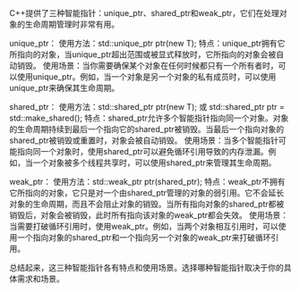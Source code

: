C++提供了三种智能指针：unique_ptr、shared_ptr和weak_ptr，它们在处理对象的生命周期管理时非常有用。

unique_ptr：
使用方法：std::unique_ptr<T> ptr(new T);
特点：unique_ptr拥有它所指向的对象，当unique_ptr超出范围或被显式释放时，它所指向的对象会被自动销毁。
使用场景：当你需要确保某个对象在任何时候都只有一个所有者时，可以使用unique_ptr。例如，当一个对象是另一个对象的私有成员时，可以使用unique_ptr来确保其生命周期。

shared_ptr：
使用方法：std::shared_ptr<T> ptr(new T); 或 std::shared_ptr<T> ptr = std::make_shared<T>();
特点：shared_ptr允许多个智能指针指向同一个对象。对象的生命周期持续到最后一个指向它的shared_ptr被销毁。当最后一个指向对象的shared_ptr被销毁或重置时，对象会被自动销毁。
使用场景：当多个智能指针可能指向同一个对象时，使用shared_ptr可以避免循环引用导致的内存泄漏。例如，当一个对象被多个线程共享时，可以使用shared_ptr来管理其生命周期。

weak_ptr：
使用方法：std::weak_ptr<T> ptr(shared_ptr);
特点：weak_ptr不拥有它所指向的对象，它只是对一个由shared_ptr管理的对象的弱引用。它不会延长对象的生命周期，而且不会阻止对象的销毁。当所有指向对象的shared_ptr都被销毁后，对象会被销毁，此时所有指向该对象的weak_ptr都会失效。
使用场景：当需要打破循环引用时，使用weak_ptr。例如，当两个对象相互引用时，可以使用一个指向对象的shared_ptr和一个指向另一个对象的weak_ptr来打破循环引用。

总结起来，这三种智能指针各有特点和使用场景。选择哪种智能指针取决于你的具体需求和场景。

